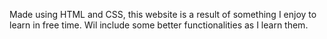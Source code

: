 Made using HTML and CSS, this website is a result of something I enjoy to learn in free time. Wil include some better functionalities as I learn them. 
